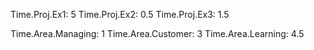 Time.Proj.Ex1: 5
Time.Proj.Ex2: 0.5
Time.Proj.Ex3: 1.5

Time.Area.Managing: 1
Time.Area.Customer: 3
Time.Area.Learning: 4.5